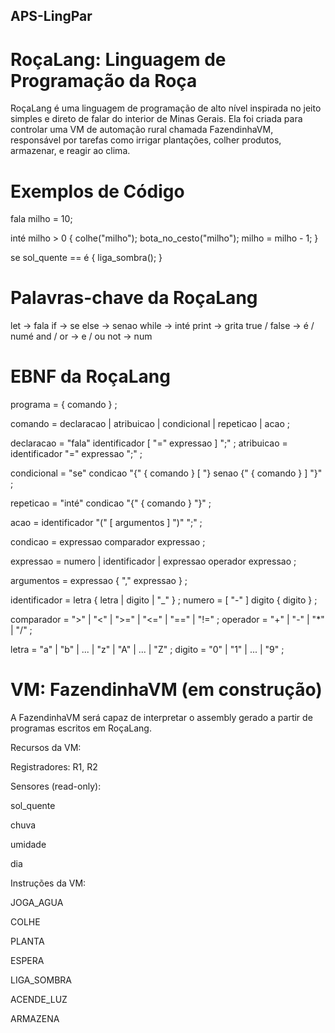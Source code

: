 ## APS-LingPar


# RoçaLang: Linguagem de Programação da Roça

RoçaLang é uma linguagem de programação de alto nível inspirada no jeito simples e direto de falar do interior de Minas Gerais. Ela foi criada para controlar uma VM de automação rural chamada FazendinhaVM, responsável por tarefas como irrigar plantações, colher produtos, armazenar, e reagir ao clima.

# Exemplos de Código
fala milho = 10;

inté milho > 0 {
    colhe("milho");
    bota_no_cesto("milho");
    milho = milho - 1;
}

se sol_quente == é {
    liga_sombra();
}

# Palavras-chave da RoçaLang
let ->	fala
if  ->	se
else ->	senao
while -> inté
print -> grita
true / false ->	é / numé
and / or ->	e / ou
not ->	num

# EBNF da RoçaLang
programa        = { comando } ;

comando         = declaracao
                | atribuicao
                | condicional
                | repeticao
                | acao
                ;

declaracao      = "fala" identificador [ "=" expressao ] ";" ;
atribuicao      = identificador "=" expressao ";" ;

condicional     = "se" condicao "{" { comando } [ "} senao {" { comando } ] "}" ;

repeticao       = "inté" condicao "{" { comando } "}" ;

acao            = identificador "(" [ argumentos ] ")" ";" ;

condicao        = expressao comparador expressao ;

expressao       = numero
                | identificador
                | expressao operador expressao
                ;

argumentos      = expressao { "," expressao } ;

identificador   = letra { letra | digito | "_" } ;
numero          = [ "-" ] digito { digito } ;

comparador      = ">" | "<" | ">=" | "<=" | "==" | "!=" ;
operador        = "+" | "-" | "*" | "/" ;

letra           = "a" | "b" | ... | "z" | "A" | ... | "Z" ;
digito          = "0" | "1" | ... | "9" ;

# VM: FazendinhaVM (em construção)

A FazendinhaVM será capaz de interpretar o assembly gerado a partir de programas escritos em RoçaLang.

Recursos da VM:

Registradores: R1, R2

Sensores (read-only):

sol_quente

chuva

umidade

dia

Instruções da VM:

JOGA_AGUA

COLHE

PLANTA

ESPERA

LIGA_SOMBRA

ACENDE_LUZ

ARMAZENA
